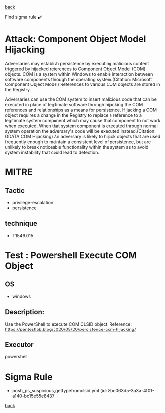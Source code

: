 
[back](../index.md)

Find sigma rule :heavy_check_mark: 

# Attack: Component Object Model Hijacking 

Adversaries may establish persistence by executing malicious content triggered by hijacked references to Component Object Model (COM) objects. COM is a system within Windows to enable interaction between software components through the operating system.(Citation: Microsoft Component Object Model)  References to various COM objects are stored in the Registry. 

Adversaries can use the COM system to insert malicious code that can be executed in place of legitimate software through hijacking the COM references and relationships as a means for persistence. Hijacking a COM object requires a change in the Registry to replace a reference to a legitimate system component which may cause that component to not work when executed. When that system component is executed through normal system operation the adversary's code will be executed instead.(Citation: GDATA COM Hijacking) An adversary is likely to hijack objects that are used frequently enough to maintain a consistent level of persistence, but are unlikely to break noticeable functionality within the system as to avoid system instability that could lead to detection. 

# MITRE
## Tactic
  - privilege-escalation
  - persistence


## technique
  - T1546.015


# Test : Powershell Execute COM Object
## OS
  - windows


## Description:
Use the PowerShell to execute COM CLSID object.
Reference: https://pentestlab.blog/2020/05/20/persistence-com-hijacking/

## Executor
powershell

# Sigma Rule
 - posh_ps_suspicious_gettypefromclsid.yml (id: 8bc063d5-3a3a-4f01-a140-bc15e55e8437)



[back](../index.md)
